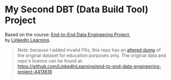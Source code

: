 # My Second DBT (Data Build Tool) Project

Based on the course: [End-to-End Data Engineering Project](
https://www.linkedin.com/learning/end-to-end-data-engineering-project
),\
by [LinkedIn Learning](https://www.linkedin.com/learning).

> Note: because I added invalid FKs, this repo has an [altered dump](data/dump-big-star-db.sql.gz)
of the original dataset for education purposes only. The original data and repo's licence
can be found at: https://github.com/LinkedInLearning/end-to-end-data-engineering-project-4413618
